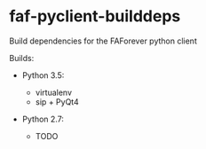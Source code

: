 # faf-pyclient-builddeps

Build dependencies for the FAForever python client

Builds:

* Python 3.5:
  * virtualenv
  * sip + PyQt4

* Python 2.7:
  * TODO

